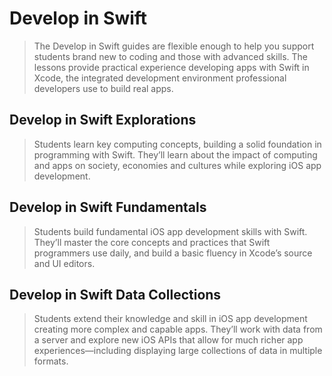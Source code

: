 # Develop in Swift

>The Develop in Swift guides are flexible enough to help you support students brand new to coding and those with advanced skills. The lessons provide practical experience developing apps with Swift in Xcode, the integrated development environment professional developers use to build real apps.

## Develop in Swift Explorations

>Students learn key computing concepts, building a solid foundation in programming with Swift. They’ll learn about the impact of computing and apps on society, economies and cultures while exploring iOS app development.

## Develop in Swift Fundamentals

>Students build fundamental iOS app development skills with Swift. They’ll master the core concepts and practices that Swift programmers use daily, and build a basic fluency in Xcode’s source and UI editors.

## Develop in Swift Data Collections

>Students extend their knowledge and skill in iOS app development creating more complex and capable apps. They’ll work with data from a server and explore new iOS APIs that allow for much richer app experiences—including displaying large collections of data in multiple formats.